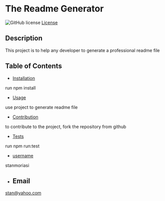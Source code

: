 # The Readme Generator 
  ![GitHub license](https://img.shields.io/badge/License-Apache-blue.svg)
  [License](https://opensource.org/licenses/Apache)
  ## Description
  This project is to help any developer to generate a professional readme file
  ## Table of Contents
  - [Installation](#installation)
  

  run npm install
  - [Usage](#usage)
  

  use project to generate readme file
  - [Contribution](#contribution)
  

  to contribute to the project, fork the repository from github
  - [Tests](#tests)
  

  run npm run:test
  - [username](#username)
  

  stanmoriasi
  - ## Email
  

  stan@yahoo.com
